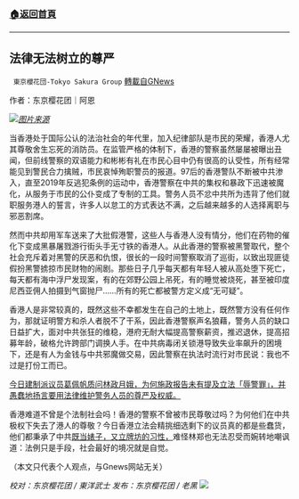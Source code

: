 ###  [:house:返回首頁](https://github.com/ourhimalayas/txt)
---


## 法律无法树立的尊严
` 東京櫻花団-Tokyo Sakura Group` [轉載自GNews](https://gnews.org/zh-hans/1578794/)

作者：东京樱花团｜阿恩

![](https://assets.gnews.org/wp-content/uploads/2021/10/法律无法树立的尊严.png)[*图片来源*](https://assets.thestandnews.com/media/resized/1650x0/photos/20211007-09.png)

当香港处于国际公认的法治社会的年代里，加入纪律部队是市民的荣耀，香港人尤其尊敬舍生忘死的消防员。在监管严格的体制下，香港的警察虽然屡屡被曝出丑闻，但前线警察的双语能力和彬彬有礼在市民心目中仍有很高的认受性，所有经常能见到警民合力擒贼，市民哀悼殉职警员的报道。97后的香港警队不断被中共渗入，直至2019年反逃犯条例的运动中，香港警察在中共的集权和暴政下迅速被魔化，从服务于市民的公仆变成了专制的工具。警务人员不忿中共所为违背了他们就职服务港人的誓言，许多人以怠工的方式表达不满，之后越来越多的人选择离职与邪恶割席。

然而中共却用军车送来了大批假港警，这些人与香港人没有情分，他们在药物的催化下变成黑暴屠戮游行街头手无寸铁的香港人。从此香港的警察被黑警取代，整个社会充斥着对黑警的厌恶和仇恨，很长的一段时间警察取消了巡街，以致出现匪徒假扮黑警掳掠市民财物的闹剧。那些日子几乎每天都有年轻人被从高处堕下死亡，每天都有海中浮尸发现案，有的在郊野公园上吊死，有的睡觉被烧死，甚至被印度尼西亚佣人拍摄到气窗抛尸……所有的死亡都被警方定义成“无可疑”。

香港人是非常较真的，既然这些不幸都发生在自己的土地上，既然警方没有任何作为，那就证明警方和杀人者脱不了干系，因此香港警察声名狼藉，警务人员的缺口日益扩大，面对中共张狂的维稳，港府无耐大幅提高警察薪资，推迟退休，提高招募年龄，破格允许跨部门调换人手。在中共病毒闭关锁港导致失业率飙升的困境下，还是有人为金钱与中共邪魔做交易，因此警察在执法时流行对市民说：我也不过是打份工而已。

[今日建制派议员葛佩帆质问林政月娥，为何施政报告未有提及立法「辱警罪」，并愚蠢地扬言要用法律维护警务人员的尊严及权威。](https://www.thestandnews.com/politics/ab%E6%96%BD%E6%94%BF%E5%A0%B1%E5%91%8A%E8%91%9B%E7%8F%AE%E5%B8%86%E5%8F%88%E6%8F%90%E8%BE%B1%E8%AD%A6%E7%BD%AA%E8%AD%A6%E5%93%A1%E8%A9%B1%E4%B8%80%E6%97%A5%E6%9C%AA%E7%AB%8B%E6%B3%95%E9%83%BD%E5%94%94%E5%A4%A0%E6%9C%89%E5%B0%8A%E5%9A%B4)

香港难道不曾是个法制社会吗！香港的警察不曾被市民尊敬过吗？为何他们在中共极权下失去了港人的尊敬？今日香港立法会精挑细选剩下的议员真的都是些蠢货，他们都秉承了中共[既当婊子，又立牌坊的习性，](https://baike.baidu.com/item/%E6%97%A2%E5%BD%93%E5%A9%8A%E5%AD%90%EF%BC%8C%E5%8F%88%E7%AB%8B%E7%89%8C%E5%9D%8A/53915821)难怪林郑也无法忍受而婉转地嘲讽道：法例只是手段，社会最好的境况就是自觉。

（本文只代表个人观点，与Gnews网站无关）

*校对：东京樱花团 / 東洋武士
发布：东京樱花团 / 老黑*
![](https://assets.gnews.org/wp-content/uploads/2021/10/image0-1-18-1.png)
